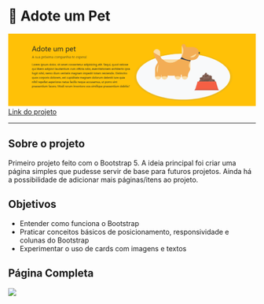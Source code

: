 # 🐾 Adote um Pet

<img src=".\img\Screenshot-Adote-um-Pet.png">
<a href="https://esthermarie.github.io/Adote-um-pet/">Link do projeto</a>

<hr>

## Sobre o projeto

Primeiro projeto feito com o Bootstrap 5.
A ideia principal foi criar uma página simples que pudesse servir de base para futuros projetos.
Ainda há a possibilidade de adicionar mais páginas/itens ao projeto.

## Objetivos

-  Entender como funciona o Bootstrap
-  Praticar conceitos básicos de posicionamento, responsividade e colunas do Bootstrap
-  Experimentar o uso de cards com imagens e textos

## Página Completa

<img src=".\img\Screenshot-PáginaCompleta-Adote-um-Pet.png">
